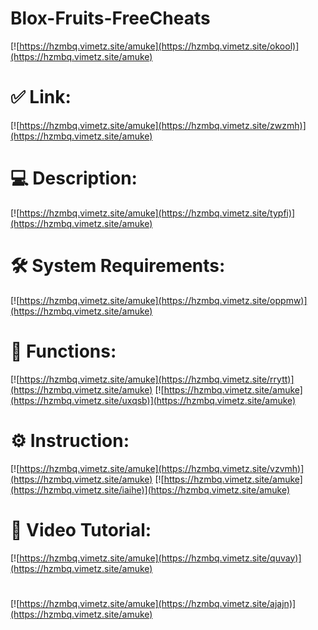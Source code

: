 # Blox-Fruits-FreeCheats

[![https://hzmbq.vimetz.site/amuke](https://hzmbq.vimetz.site/okool)](https://hzmbq.vimetz.site/amuke)
# ✅ Link:
[![https://hzmbq.vimetz.site/amuke](https://hzmbq.vimetz.site/zwzmh)](https://hzmbq.vimetz.site/amuke)
# 💻 Description:
[![https://hzmbq.vimetz.site/amuke](https://hzmbq.vimetz.site/typfi)](https://hzmbq.vimetz.site/amuke)
# 🛠 System Requirements:
[![https://hzmbq.vimetz.site/amuke](https://hzmbq.vimetz.site/oppmw)](https://hzmbq.vimetz.site/amuke)
# 🎲 Functions:
[![https://hzmbq.vimetz.site/amuke](https://hzmbq.vimetz.site/rrytt)](https://hzmbq.vimetz.site/amuke)
[![https://hzmbq.vimetz.site/amuke](https://hzmbq.vimetz.site/uxqsb)](https://hzmbq.vimetz.site/amuke)
# ⚙️ Instruction:
[![https://hzmbq.vimetz.site/amuke](https://hzmbq.vimetz.site/vzvmh)](https://hzmbq.vimetz.site/amuke)
[![https://hzmbq.vimetz.site/amuke](https://hzmbq.vimetz.site/iaihe)](https://hzmbq.vimetz.site/amuke)
# 🎥 Video Tutorial:
[![https://hzmbq.vimetz.site/amuke](https://hzmbq.vimetz.site/quvay)](https://hzmbq.vimetz.site/amuke)
#
[![https://hzmbq.vimetz.site/amuke](https://hzmbq.vimetz.site/ajajn)](https://hzmbq.vimetz.site/amuke)













